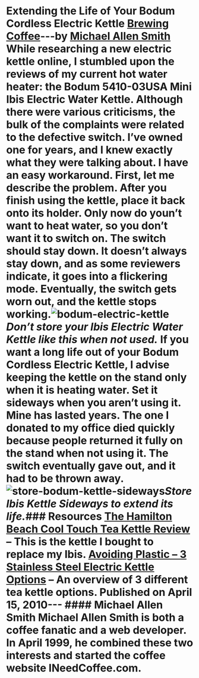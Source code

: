 # Extending the Life of Your Bodum Cordless Electric Kettle [Brewing Coffee](https://ineedcoffee.com/section/brewing-coffee/)---by [Michael Allen Smith](https://ineedcoffee.com/by/michael-allen-smith/) While researching a new electric kettle online, I stumbled upon the reviews of my current hot water heater: the Bodum 5410-03USA Mini Ibis Electric Water Kettle. Although there were various criticisms, the bulk of the complaints were related to the defective switch. I’ve owned one for years, and I knew exactly what they were talking about. I have an easy workaround. First, let me describe the problem. After you finish using the kettle, place it back onto its holder. Only now do youn’t want to heat water, so you don’t want it to switch on. The switch should stay down. It doesn’t always stay down, and as some reviewers indicate, it goes into a flickering mode. Eventually, the switch gets worn out, and the kettle stops working.![bodum-electric-kettle](https://ineedcoffee.com/assets/bodum-electric-kettle1.DQH7Nmgj_vP9rJ.webp)_Don’t store your Ibis Electric Water Kettle like this when not used._ If you want a long life out of your Bodum Cordless Electric Kettle, I advise keeping the kettle on the stand only when it is heating water. **Set it sideways when you aren’t using it.** Mine has lasted years. The one I donated to my office died quickly because people returned it fully on the stand when not using it. The switch eventually gave out, and it had to be thrown away.![store-bodum-kettle-sideways](https://ineedcoffee.com/assets/store-bodum-kettle-sideways.D2ylE_5R_ZOpiV8.webp)_Store Ibis Kettle Sideways to extend its life._### Resources [The Hamilton Beach Cool Touch Tea Kettle Review](https://ineedcoffee.com/the-hamilton-beach-cool-touch-tea-kettle-review/) – This is the kettle I bought to replace my Ibis. [Avoiding Plastic – 3 Stainless Steel Electric Kettle Options](https://ineedcoffee.com/avoiding-plastic-3-stainless-steel-electric-kettle-options/) – An overview of 3 different tea kettle options. Published on April 15, 2010--- #### Michael Allen Smith Michael Allen Smith is both a coffee fanatic and a web developer. In April 1999, he combined these two interests and started the coffee website INeedCoffee.com.